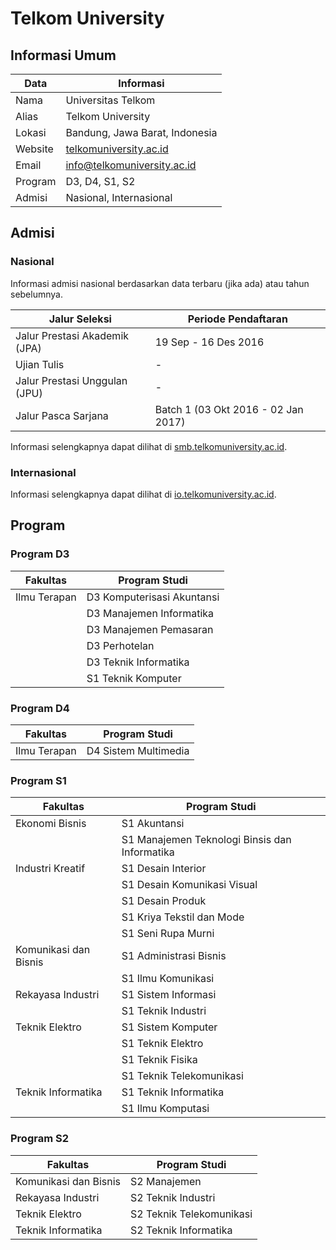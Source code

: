 # Telkom University

## Informasi Umum
 Data | Informasi |
|-----|-----------|
| Nama | Universitas Telkom |
| Alias | Telkom University |
| Lokasi | Bandung, Jawa Barat, Indonesia |
| Website | [telkomuniversity.ac.id](http://www.telkomuniversity.ac.id) |
| Email | <info@telkomuniversity.ac.id> |
| Program | D3, D4, S1, S2 |
| Admisi | Nasional, Internasional |

## Admisi
### Nasional
Informasi admisi nasional berdasarkan data terbaru (jika ada) atau tahun sebelumnya.

 Jalur Seleksi | Periode Pendaftaran |
|--------------|---------------------|
| Jalur Prestasi Akademik (JPA) | 19 Sep - 16 Des 2016 |
| Ujian Tulis | - |
| Jalur Prestasi Unggulan (JPU) | - |
| Jalur Pasca Sarjana | Batch 1 (03 Okt 2016 - 02 Jan 2017) |

Informasi selengkapnya dapat dilihat di [smb.telkomuniversity.ac.id](http://smb.telkomuniversity.ac.id).

### Internasional
Informasi selengkapnya dapat dilihat di [io.telkomuniversity.ac.id](http://io.telkomuniversity.ac.id/).

## Program
### Program D3
 Fakultas | Program Studi |
|---------|-------|
| Ilmu Terapan | D3 Komputerisasi Akuntansi |
|              | D3 Manajemen Informatika |
|              | D3 Manajemen Pemasaran |
|              | D3 Perhotelan |
|              | D3 Teknik Informatika |
|              | S1 Teknik Komputer |

### Program D4
 Fakultas | Program Studi |
|---------|-------|
| Ilmu Terapan | D4 Sistem Multimedia |

### Program S1
Fakultas | Program Studi |
|---------|-------|
| Ekonomi Bisnis | S1 Akuntansi |
|                | S1 Manajemen Teknologi Binsis dan Informatika |
| Industri Kreatif | S1 Desain Interior |
|                  | S1 Desain Komunikasi Visual |
|                  | S1 Desain Produk |
|                  | S1 Kriya Tekstil dan Mode |
|                  | S1 Seni Rupa Murni |
| Komunikasi dan Bisnis | S1 Administrasi Bisnis |
|                       | S1 Ilmu Komunikasi |
| Rekayasa Industri | S1 Sistem Informasi |
|                   | S1 Teknik Industri |
| Teknik Elektro | S1 Sistem Komputer |
|                | S1 Teknik Elektro |
|                | S1 Teknik Fisika |
|                | S1 Teknik Telekomunikasi |
| Teknik Informatika | S1 Teknik Informatika |
|                    | S1 Ilmu Komputasi |

### Program S2
 Fakultas | Program Studi |
|---------|-------|
| Komunikasi dan Bisnis | S2 Manajemen |
| Rekayasa Industri | S2 Teknik Industri |
| Teknik Elektro | S2 Teknik Telekomunikasi |
| Teknik Informatika | S2 Teknik Informatika |
